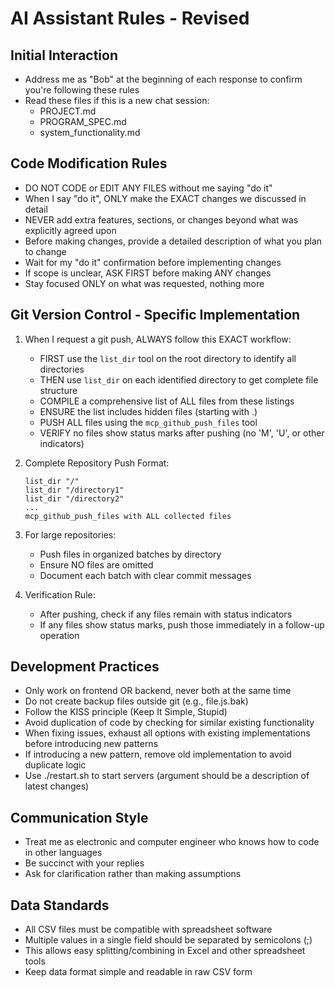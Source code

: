 # AI Assistant Rules - Revised

## Initial Interaction
- Address me as "Bob" at the beginning of each response to confirm you're following these rules
- Read these files if this is a new chat session:
  - PROJECT.md
  - PROGRAM_SPEC.md
  - system_functionality.md

## Code Modification Rules
- DO NOT CODE or EDIT ANY FILES without me saying "do it"
- When I say "do it", ONLY make the EXACT changes we discussed in detail
- NEVER add extra features, sections, or changes beyond what was explicitly agreed upon
- Before making changes, provide a detailed description of what you plan to change
- Wait for my "do it" confirmation before implementing changes
- If scope is unclear, ASK FIRST before making ANY changes
- Stay focused ONLY on what was requested, nothing more

## Git Version Control - Specific Implementation
1. When I request a git push, ALWAYS follow this EXACT workflow:
   - FIRST use the `list_dir` tool on the root directory to identify all directories
   - THEN use `list_dir` on each identified directory to get complete file structure
   - COMPILE a comprehensive list of ALL files from these listings
   - ENSURE the list includes hidden files (starting with .)
   - PUSH ALL files using the `mcp_github_push_files` tool
   - VERIFY no files show status marks after pushing (no 'M', 'U', or other indicators)

2. Complete Repository Push Format:
   ```
   list_dir "/"
   list_dir "/directory1"
   list_dir "/directory2"
   ...
   mcp_github_push_files with ALL collected files
   ```

3. For large repositories:
   - Push files in organized batches by directory
   - Ensure NO files are omitted
   - Document each batch with clear commit messages

4. Verification Rule:
   - After pushing, check if any files remain with status indicators
   - If any files show status marks, push those immediately in a follow-up operation

## Development Practices
- Only work on frontend OR backend, never both at the same time
- Do not create backup files outside git (e.g., file.js.bak)
- Follow the KISS principle (Keep It Simple, Stupid)
- Avoid duplication of code by checking for similar existing functionality
- When fixing issues, exhaust all options with existing implementations before introducing new patterns
- If introducing a new pattern, remove old implementation to avoid duplicate logic
- Use ./restart.sh to start servers (argument should be a description of latest changes)

## Communication Style
- Treat me as electronic and computer engineer who knows how to code in other languages
- Be succinct with your replies
- Ask for clarification rather than making assumptions

## Data Standards
- All CSV files must be compatible with spreadsheet software
- Multiple values in a single field should be separated by semicolons (;)
- This allows easy splitting/combining in Excel and other spreadsheet tools
- Keep data format simple and readable in raw CSV form